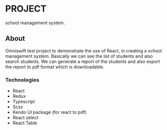 # PROJECT

school management system.

## About

Omniswift test project to demonstrate the use of React, in creating a school management system.
Basically we can see the list of students and also search students. We can generate a report of the students and also export the report to pdf format which is downloadable.

### Technologies

- React
- Redux
- Typescript
- Scss
- Kendo UI package (for react to pdf)
- React select
- React Table
